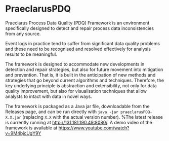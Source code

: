 # PraeclarusPDQ
Praeclarus Process Data Quality (PDQ) Framework is an environment specifically designed to detect and repair process data inconsistencies from any source.

Event logs in practice tend to suffer from significant data quality problems and these need to be recognised and resolved effectively for analysis results to be meaningful.

The framework is designed to accommodate new developments in detection and repair strategies, but also for future movement into mitigation and prevention. That is, it is built in the anticipation of new methods and strategies that go beyond current algorithms and techniques. Therefore, the key underlying principle is abstraction and extensibility, not only for data quality improvement, but also for visualisation techniques that allow analysts to intact with data in novel ways.

The framework is packaged as a Java jar file, downloadable from the Releases page, and can be run directly with ```java -jar praeclarusPDQ-X.X.jar``` (replacing ```X.X``` with the actual version number).
%The latest release is currently running at http://131.181.190.49:8080/.
A demo video of the framework is available at https://www.youtube.com/watch?v=9M4bjcUgY9Y 
